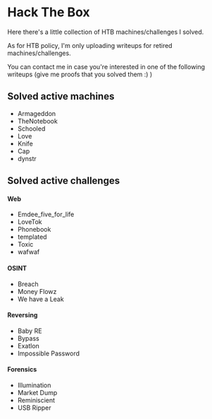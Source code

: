 # Hack The Box

Here there's a little collection of HTB machines/challenges I solved. 

As for HTB policy, I'm only uploading writeups for retired machines/challenges.

You can contact me in case you're interested in one of the following writeups (give me proofs that you solved them :) )


## Solved active machines

- Armageddon 
- TheNotebook
- Schooled
- Love
- Knife
- Cap
- dynstr

## Solved active challenges

#### Web  
- Emdee_five_for_life 
- LoveTok 
- Phonebook 
- templated 
- Toxic 
- wafwaf 

#### OSINT  
- Breach 
- Money Flowz 
- We have a Leak 

#### Reversing  
- Baby RE
- Bypass 
- Exatlon 
- Impossible Password

#### Forensics  
- Illumination 
- Market Dump 
- Reminiscient 
- USB Ripper

